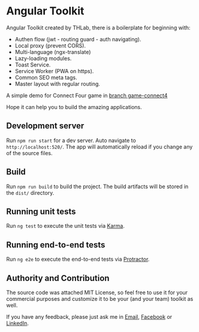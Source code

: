 # Angular Toolkit

Angular Toolkit created by THLab, there is a boilerplate for beginning with:
- Authen flow (jwt - routing guard - auth navigating).
- Local proxy (prevent CORS).
- Multi-language (ngx-translate)
- Lazy-loading modules.
- Toast Service.
- Service Worker (PWA on https).
- Common SEO meta tags.
- Master layout with regular routing.

A simple demo for Connect Four game in [branch game-connect4](https://github.com/trunghieulam/angular-toolkit/tree/game-connect4)

Hope it can help you to build the amazing applications.

## Development server

Run `npm run start` for a dev server. Auto navigate to `http://localhost:520/`. The app will automatically reload if you change any of the source files.

## Build

Run `npm run build` to build the project. The build artifacts will be stored in the `dist/` directory.

## Running unit tests

Run `ng test` to execute the unit tests via [Karma](https://karma-runner.github.io).

## Running end-to-end tests

Run `ng e2e` to execute the end-to-end tests via [Protractor](http://www.protractortest.org/).

## Authority and Contribution

The source code was attached MIT License, so feel free to use it for your commercial purposes and customize it to be your (and your team) toolkit as well.

If you have any feedback, please just ask me in [Email](mailto:trunghieu.lam.31@gmail.com), [Facebook](https://www.facebook.com/trunghieu.lam.32) or [LinkedIn](https://www.linkedin.com/in/trunghieulam/).
